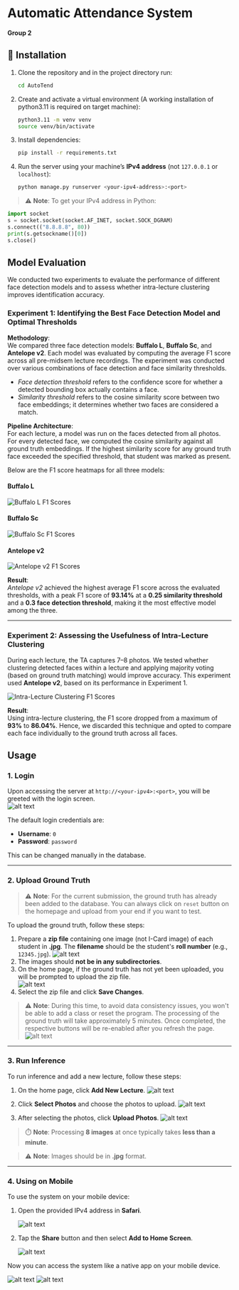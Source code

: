 # Automatic Attendance System  
**Group 2**

## 🚀 Installation

1. Clone the repository and in the project directory run:
   ```bash
   cd AutoTend
   ```

2. Create and activate a virtual environment (A working installation of python3.11 is required on target machine):
   ```bash
   python3.11 -m venv venv
   source venv/bin/activate
   ```

3. Install dependencies:
   ```bash
   pip install -r requirements.txt
   ```

4. Run the server using your machine’s **IPv4 address** (not `127.0.0.1` or `localhost`):
   ```bash
   python manage.py runserver <your-ipv4-address>:<port>
   ```

> ⚠️ **Note**: To get your IPv4 address in Python:
   ```python
   import socket
   s = socket.socket(socket.AF_INET, socket.SOCK_DGRAM)
   s.connect(("8.8.8.8", 80))
   print(s.getsockname()[0])
   s.close()
   ```

## Model Evaluation

We conducted two experiments to evaluate the performance of different face detection models and to assess whether intra-lecture clustering improves identification accuracy.

### Experiment 1: Identifying the Best Face Detection Model and Optimal Thresholds

**Methodology**:  
We compared three face detection models: **Buffalo L**, **Buffalo Sc**, and **Antelope v2**. Each model was evaluated by computing the average F1 score across all pre-midsem lecture recordings. The experiment was conducted over various combinations of face detection and face similarity thresholds.  
- *Face detection threshold* refers to the confidence score for whether a detected bounding box actually contains a face.  
- *Similarity threshold* refers to the cosine similarity score between two face embeddings; it determines whether two faces are considered a match.

**Pipeline Architecture**:  
For each lecture, a model was run on the faces detected from all photos. For every detected face, we computed the cosine similarity against all ground truth embeddings. If the highest similarity score for any ground truth face exceeded the specified threshold, that student was marked as present.

Below are the F1 score heatmaps for all three models:

#### Buffalo L
![Buffalo L F1 Scores](image.png)

#### Buffalo Sc
![Buffalo Sc F1 Scores](image-1.png)

#### Antelope v2
![Antelope v2 F1 Scores](image-2.png)

**Result**:  
*Antelope v2* achieved the highest average F1 score across the evaluated thresholds, with a peak F1 score of **93.14%** at a **0.25 similarity threshold** and a **0.3 face detection threshold**, making it the most effective model among the three.

---

### Experiment 2: Assessing the Usefulness of Intra-Lecture Clustering

During each lecture, the TA captures 7–8 photos. We tested whether clustering detected faces within a lecture and applying majority voting (based on ground truth matching) would improve accuracy. This experiment used **Antelope v2**, based on its performance in Experiment 1.

![Intra-Lecture Clustering F1 Scores](image-3.png)

**Result**:  
Using intra-lecture clustering, the F1 score dropped from a maximum of **93%** to **86.04%**. Hence, we discarded this technique and opted to compare each face individually to the ground truth across all faces.


## Usage

### 1. **Login**
Upon accessing the server at `http://<your-ipv4>:<port>`, you will be greeted with the login screen.  
![alt text](docs/screenshots/image.png)

The default login credentials are:
- **Username**: `0`
- **Password**: `password`

This can be changed manually in the database.

---

### 2. **Upload Ground Truth**
> ⚠️ **Note**: For the current submission, the ground truth has already been added to the database. You can always click on `reset` button on the homepage and upload from your end if you want to test.

To upload the ground truth, follow these steps:
1. Prepare a **zip file** containing one image (not I-Card image) of each student in **.jpg**. The **filename** should be the student's **roll number** (e.g., `12345.jpg`).
![alt text](docs/screenshots/image-2.png)
2. The images should **not be in any subdirectories**.
3. On the home page, if the ground truth has not yet been uploaded, you will be prompted to upload the zip file.  
![alt text](docs/screenshots/image-1.png)
4. Select the zip file and click **Save Changes**.

> ⚠️ **Note**: During this time, to avoid data consistency issues, you won't be able to add a class or reset the program. The processing of the ground truth will take approximately 5 minutes. Once completed, the respective buttons will be re-enabled after you refresh the page.
![alt text](docs/screenshots/image-3.png)
---

### 3. **Run Inference**

To run inference and add a new lecture, follow these steps:
1. On the home page, click **Add New Lecture**.
   ![alt text](docs/screenshots/image-20.png)

2. Click **Select Photos** and choose the photos to upload.
   ![alt text](docs/screenshots/image-21.png)

3. After selecting the photos, click **Upload Photos**.
   ![alt text](docs/screenshots/image-22.png)

> ⏱️ **Note**: Processing **8 images** at once typically takes **less than a minute**.

> ⚠️ **Note**: Images should be in **.jpg** format.
---

### 4. **Using on Mobile**

To use the system on your mobile device:
1. Open the provided IPv4 address in **Safari**.

   ![alt text](docs/screenshots/image-23.png)

2. Tap the **Share** button and then select **Add to Home Screen**.

   ![alt text](docs/screenshots/image-9.png)


Now you can access the system like a native app on your mobile device.

   ![alt text](docs/screenshots/image-10.png)
   ![alt text](docs/screenshots/image-24.png)